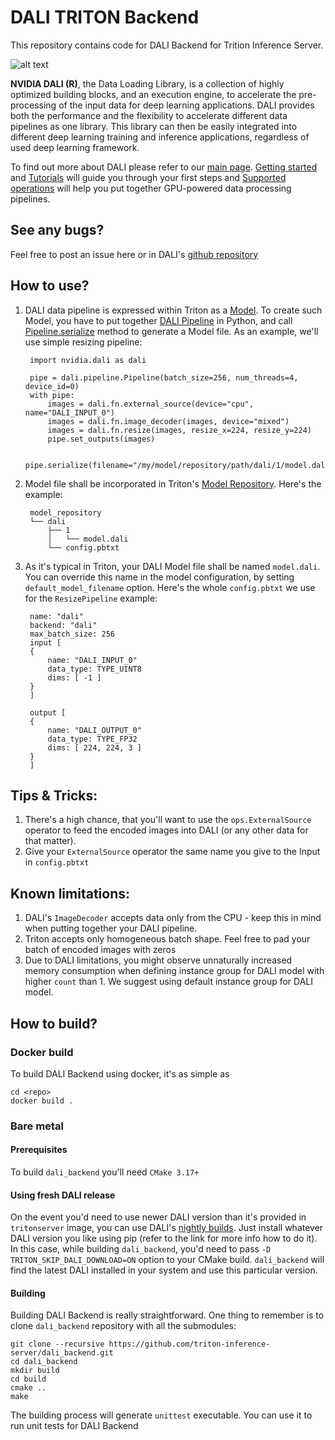 # DALI TRITON Backend

This repository contains code for DALI Backend for Trition Inference Server.

![alt text](https://developer.nvidia.com/sites/default/files/akamai/dali.png)

**NVIDIA DALI (R)**, the Data Loading Library, is a collection of highly optimized building blocks, 
and an execution engine, to accelerate the pre-processing of the input data for deep learning applications.
DALI provides both the performance and the flexibility to accelerate different data pipelines as one library.
This library can then be easily integrated into different deep learning training and inference applications,
regardless of used deep learning framework.

To find out more about DALI please refer to our [main page](https://developer.nvidia.com/DALI).
[Getting started](https://docs.nvidia.com/deeplearning/dali/user-guide/docs/examples/getting%20started.html#Getting-started)
and [Tutorials](https://docs.nvidia.com/deeplearning/dali/user-guide/docs/examples/index.html)
will guide you through your first steps and [Supported operations](https://docs.nvidia.com/deeplearning/dali/user-guide/docs/supported_ops.html)
will help you put together GPU-powered data processing pipelines.

## See any bugs?
Feel free to post an issue here or in DALI's [github repository](https://github.com/NVIDIA/DALI)

## How to use?

1. DALI data pipeline is expressed within Triton as a
[Model](https://docs.nvidia.com/deeplearning/triton-inference-server/user-guide/docs/models_and_schedulers.html#models-and-schedulers).
To create such Model, you have to put together [DALI Pipeline](https://docs.nvidia.com/deeplearning/dali/master-user-guide/docs/examples/getting%20started.html#Pipeline)
in Python, and call [Pipeline.serialize](https://docs.nvidia.com/deeplearning/dali/master-user-guide/docs/pipeline.html#nvidia.dali.pipeline.Pipeline.serialize)
method to generate a Model file. As an example, we'll use simple resizing pipeline:

        import nvidia.dali as dali
        
        pipe = dali.pipeline.Pipeline(batch_size=256, num_threads=4, device_id=0)
        with pipe:
            images = dali.fn.external_source(device="cpu", name="DALI_INPUT_0")
            images = dali.fn.image_decoder(images, device="mixed")
            images = dali.fn.resize(images, resize_x=224, resize_y=224)
            pipe.set_outputs(images)
            
        pipe.serialize(filename="/my/model/repository/path/dali/1/model.dali")

1. Model file shall be incorporated in Triton's [Model Repository](https://docs.nvidia.com/deeplearning/triton-inference-server/user-guide/docs/model_repository.html).
Here's the example: 
    
        model_repository
        └── dali
            ├── 1
            │   └── model.dali
            └── config.pbtxt

1. As it's typical in Triton, your DALI Model file shall be named `model.dali`.
You can override this name in the model configuration, by setting `default_model_filename` option.
Here's the whole `config.pbtxt` we use for the `ResizePipeline` example:

        name: "dali"
        backend: "dali"
        max_batch_size: 256
        input [
        {
            name: "DALI_INPUT_0"
            data_type: TYPE_UINT8
            dims: [ -1 ]
        }
        ]
        
        output [
        {
            name: "DALI_OUTPUT_0"
            data_type: TYPE_FP32
            dims: [ 224, 224, 3 ]
        }
        ]
        
## Tips & Tricks:
1. There's a high chance, that you'll want to use the `ops.ExternalSource` operator to feed the encoded 
images into DALI (or any other data for that matter).
1. Give your `ExternalSource` operator the same name you give to the Input in `config.pbtxt`

## Known limitations:
1. DALI's `ImageDecoder` accepts data only from the CPU - keep this in mind when putting together your DALI pipeline.
1. Triton accepts only homogeneous batch shape. Feel free to pad your batch of encoded images with zeros
1. Due to DALI limitations, you might observe unnaturally increased memory consumption when
defining instance group for DALI model with higher `count` than 1. We suggest using default instance
group for DALI model.


## How to build?

### Docker build
To build DALI Backend using docker, it's as simple as

    cd <repo>
    docker build .

### Bare metal
#### Prerequisites
To build `dali_backend` you'll need `CMake 3.17+`
#### Using fresh DALI release
On the event you'd need to use newer DALI version than it's provided in `tritonserver` image,
you can use DALI's [nightly builds](https://docs.nvidia.com/deeplearning/dali/user-guide/docs/installation.html#nightly-and-weekly-release-channels).
Just install whatever DALI version you like using pip (refer to the link for more info how to do it). 
In this case, while building `dali_backend`, you'd need to pass `-D TRITON_SKIP_DALI_DOWNLOAD=ON` 
option to your CMake build. `dali_backend` will find the latest DALI installed in your system and
use this particular version.
#### Building
Building DALI Backend is really straightforward. One thing to remember is to clone
`dali_backend` repository with all the submodules:

    git clone --recursive https://github.com/triton-inference-server/dali_backend.git
    cd dali_backend
    mkdir build
    cd build
    cmake ..
    make
    
The building process will generate `unittest` executable.
You can use it to run unit tests for DALI Backend
